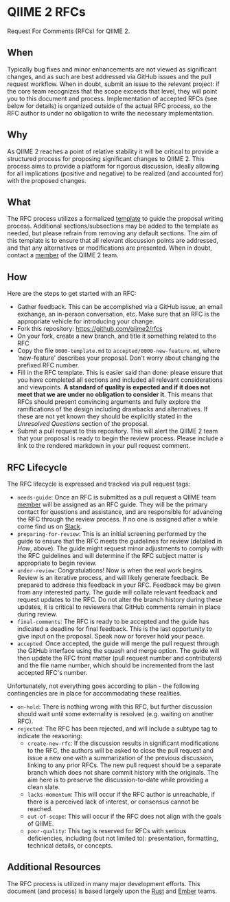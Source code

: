 # QIIME 2 RFCs

Request For Comments (RFCs) for QIIME 2.

## When

Typically bug fixes and minor enhancements are not viewed as significant
changes, and as such are best addressed via GitHub issues and the pull request
workflow. When in doubt, submit an issue to the relevant project: if the core
team recognizes that the scope exceeds that level, they will point you to this
document and process. Implementation of accepted RFCs (see below for details)
is organized outside of the actual RFC process, so the RFC author is under no
obligation to write the necessary implementation.


## Why

As QIIME 2 reaches a point of relative stability it will be critical to provide
a structured process for proposing significant changes to QIIME 2. This process
aims to provide a platform for rigorous discussion, ideally allowing for all
implications (positive and negative) to be realized (and accounted for) with
the proposed changes.


## What

The RFC process utilizes a formalized [template] to guide the proposal writing
process. Additional sections/subsections may be added to the template as
needed, but please refrain from removing any default sections. The aim of this
template is to ensure that all relevant discussion points are addressed, and
that any alternatives or modifications are presented. When in doubt, contact a
[member] of the QIIME 2 team.


## How

Here are the steps to get started with an RFC:

- Gather feedback. This can be accomplished via a GitHub issue, an email
  exchange, an in-person conversation, etc. Make sure that an RFC is the
  appropriate vehicle for introducing your change.
- Fork this repository: https://github.com/qiime2/rfcs
- On your fork, create a new branch, and title it something related to the RFC
- Copy the file `0000-template.md` to `accepted/0000-new-feature.md`, where
  'new-feature' describes your proposal. Don't worry about changing the
  prefixed RFC number.
- Fill in the RFC template. This is easier said than done: please ensure that
  you have completed all sections and included all relevant considerations and
  viewpoints. **A standard of quality is expected and if it does not meet that
  we are under no obligation to consider it**. This means that RFCs should
  present convincing arguments and fully explore the ramifications of the design
  including drawbacks and alternatives. If these are not yet known they should
  be explicitly stated in the *Unresolved Questions* section of the proposal.
- Submit a pull request to this repository. This will alert the QIIME 2 team
  that your proposal is ready to begin the review process. Please include
  a link to the rendered markdown in your pull request comment.

## RFC Lifecycle

The RFC lifecycle is expressed and tracked via pull request tags:

- `needs-guide`: Once an RFC is submitted as a pull request a QIIME team
  [member] will be assigned as an RFC guide. They will be the primary contact
  for questions and assistance, and are responsible for advancing the RFC
  through the review process. If no one is assigned after a while come find us
  on [Slack].
- `preparing-for-review`: This is an initial screening performed by the guide
  to ensure that the RFC meets the guidelines for review (detailed in *How*,
  above). The guide might request minor adjustments to comply with the RFC
  guidelines and will determine if the RFC subject matter is appropriate to
  begin review.
- `under-review`: Congratulations! Now is when the real work begins. Review is
  an iterative process, and will likely generate feedback. Be prepared to
  address this feedback in your RFC. Feedback may be given from any interested
  party. The guide will collate relevant feedback and request updates to the
  RFC. Do not alter the branch history during these updates, it is critical to
  reviewers that GitHub comments remain in place during review.
- `final-comments`: The RFC is ready to be accepted and the guide has indicated
  a deadline for final feedback. This is the last opportunity to give input on
  the proposal. Speak now or forever hold your peace.
- `accepted`: Once accepted, the guide will merge the pull request through the
  GitHub interface using the squash and merge option. The guide will then
  update the RFC front matter (pull request number and contributers) and the
  file name number, which should be incremented from the last accepted RFC's
  number.

Unfortunately, not everything goes according to plan - the following
contingencies are in place for accommodating these realities.

- `on-hold`: There is nothing wrong with this RFC, but further discussion
  should wait until some externality is resolved (e.g. waiting on another RFC).
- `rejected`: The RFC has been rejected, and will include a subtype tag to
  indicate the reasoning:
  - `create-new-rfc`: If the discussion results in significant modifications to
    the RFC, the authors will be asked to close the pull request and issue a
    new one with a summarization of the previous discussion, linking to any
    prior RFCs. The new pull request should be a separate branch which does not
    share commit history with the originals. The aim here is to preserve the
    discussion-to-date while providing a clean slate.
  - `lacks-momentum`: This will occur if the RFC author is unreachable, if
    there is a perceived lack of interest, or consensus cannot be reached.
  - `out-of-scope`: This will occur if the RFC does not align with the goals of
    QIIME.
  - `poor-quality`: This tag is reserved for RFCs with serious deficiencies,
    including (but not limited to): presentation, formatting, technical
    details, or concepts.


## Additional Resources

The RFC process is utilized in many major development efforts. This document
(and process) is based largely upon the [Rust] and [Ember] teams.

[template]: https://github.com/qiime2/rfcs/blob/master/0000-template.md
[member]: https://github.com/orgs/qiime2/people
[Slack]: http://qiime2-slackin.qiime.org
[Rust]: https://github.com/rust-lang/rfcs
[Ember]: https://github.com/emberjs/rfcs
